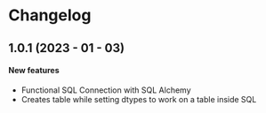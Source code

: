 # Changelog

## 1.0.1 (2023 - 01 - 03)

#### New features

* Functional SQL Connection with SQL Alchemy
* Creates table while setting dtypes to work on a table inside SQL
